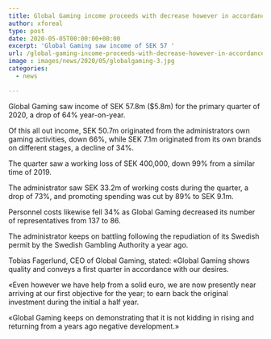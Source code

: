 ```yaml
---
title: Global Gaming income proceeds with decrease however in accordance with desires
author: xforeal 
type: post
date: 2020-05-05T00:00:00+00:00
excerpt: 'Global Gaming saw income of SEK 57 '
url: /global-gaming-income-proceeds-with-decrease-however-in-accordance-with-desires/
image : images/news/2020/05/globalgaming-3.jpg
categories:
  - news

---
```

Global Gaming saw income of SEK 57.8m ($5.8m) for the primary quarter of 2020, a drop of 64&percnt; year-on-year. 

Of this all out income, SEK 50.7m originated from the administrators own gaming activities, down 66&percnt;, while SEK 7.1m originated from its own brands on different stages, a decline of 34&percnt;. 

The quarter saw a working loss of SEK 400,000, down 99&percnt; from a similar time of 2019. 

The administrator saw SEK 33.2m of working costs during the quarter, a drop of 73&percnt;, and promoting spending was cut by 89&percnt; to SEK 9.1m. 

Personnel costs likewise fell 34&percnt; as Global Gaming decreased its number of representatives from 137 to 86. 

The administrator keeps on battling following the repudiation of its Swedish permit by the Swedish Gambling Authority a year ago. 

Tobias Fagerlund, CEO of Global Gaming, stated: &#171;Global Gaming shows quality and conveys a first quarter in accordance with our desires. 

&#171;Even however we have help from a solid euro, we are now presently near arriving at our first objective for the year; to earn back the original investment during the initial a half year. 

&#171;Global Gaming keeps on demonstrating that it is not kidding in rising and returning from a years ago negative development.&#187;